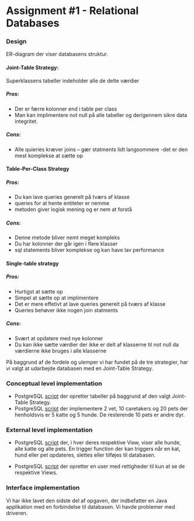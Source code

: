 # Assignment #1 - Relational Databases


### Design

ER-diagram der viser databasens struktur. 

#### Joint-Table Strategy:
Superklassens tabeller indeholder alle de delte værdier

##### Pros:
- Der er færre kolonner end i table per class
- Man kan implimentere not null på alle tabeller og derigennem sikre data integritet.
##### Cons:
- Alle quieries kræver joins – gær statments lidt langsommere 
-det er den mest komplekse at sætte op

#### Table-Per-Class Strategy 

##### Pros:
- Du kan lave queries generelt på tværs af klasse
- queries for at hente entiteter er nemme 
- metoden giver logisk mening og er nem at forstå 

##### Cons:
- Denne metode bliver nemt meget kompleks
- Du har kolonner der går igen i flere klasser 
- sql statements bliver komplekse og kan have lav performance 

#### Single-table strategy

##### Pros:
- Hurtigst at sætte op
- Simpel at sætte op at implimentere 
- Det er mere effetivt at lave queries generelt på tværs af klasse 
- Queries behøver ikke nogen join statments 

##### Cons:
- Svært at opdatere med nye kolonner 
- Du kan ikke sætte værdier der ikke er delt af klasserne til not null da værdierne ikke bruges i alle klasserne 

På baggrund af de fordele og ulemper vi har fundet på de tre strategier, har vi valgt at udarbejde databasen med en Joint-Table Strategy. 

### Conceptual level implementation

- PostgreSQL [script](https://github.com/kongshaug/assignment_1_postgres/blob/master/Script-1.sql) der opretter tabeller på baggrund af den valgt Joint-Table Strategy.
- PostgreSQL [script](https://github.com/kongshaug/assignment_1_postgres/blob/master/podulatepetstore.sql) der implementere  2 vet, 10 caretakers og 20 pets der henholdsvis er 5 katte og 5 hunde. De resterende 10 pets er andre dyr. 

### External level implementation

- PostgreSQL [script](https://github.com/kongshaug/assignment_1_postgres/blob/master/viewAnimals.sql) der, i hver deres respektive View, viser alle hunde, alle katte og alle pets. En trigger function der kan triggers når en kat, hund eller pet opdateres, slettes eller tilføjes til databasen.  

- PostgreSQL [script](https://github.com/kongshaug/assignment_1_postgres/blob/master/user.sql) der opretter en user med rettigheder til kun at se de respektive Views. 

### Interface implementation
Vi har ikke lavet den sidste del af opgaven, der indbefatter en Java applikation med en forbindelse til databasen. Vi havde problemer med driveren.
